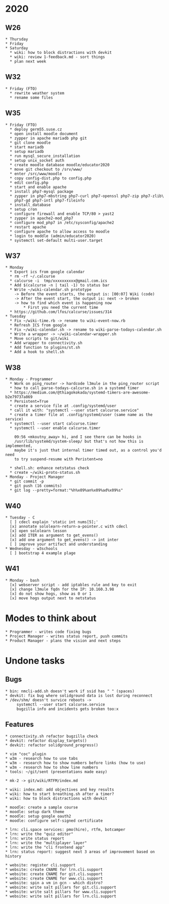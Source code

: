 # 2020

## W26
    * Thursday
    * Friday
    * Saturday
      * wiki: how to block distractions with devkit
      * wiki: review 1-feedback.md - sort things
      * plan next week

## W32
    * Friday (FTO)
      * rewrite weather system
      * rename some files

## W35
    * Friday (FTO)
      * deploy germ55.suse.cz
      * open install moodle document
      * zypper in apache mariadb php git
      * git clone moodle
      * start mariadb
      * setup mariadb
      * run mysql_secure_installation
      * setup unix_socket auth
      * create moodle database moodle/educator2020
      * move git checkout to /srv/www/
      * enter /src/www/moodle
      * copy config-dist.php to config.php
      * edit config.php
      * start and enable apache
      * install php7-mysql package
      * zypper in php7-mbstring php7-curl php7-openssl php7-zip php7-zlib\
        php7-gd php7-intl php7-fileinfo
      * install_database
      * setup cron
      * configure firewall and enable TCP/80 > yast2
      * zypper in apache2-mod_php7
      * configure mod_php7 in /etc/sysconfig/apache2
      * restart apache
      * configure apache to allow access to moodle
      * login to moddle (admin/educator2020)
      * systemctl set-default multi-user.target

## W37
    * Monday
      * Export ics from google calendar
      * rm -rf ~/.calcurse
      * calcurse -i  tmp/xxxxxxxxxx@gmail.com.ics
      * Add $(calcurse -n | tail -1) to status bar
      * Write ~/wiki-calendar.sh prototype
        -> Before the event starts, the output is: [00:07] Wiki (code)
        -> After the event start, the output is: next -> broken
        -> how to find which event is happening now
            * First you need the current time
      * https://github.com/lfos/calcurse/issues/314
    * Tuesday
      * Fix ~/wiki-time.rb -> rename to wiki-event-now.rb
      * Refresh ICS from google
      * Fix ~/wiki-calendar.sh -> rename to wiki-parse-todays-calendar.sh
      * Write a wrapper -> ~/wiki-calendar-wrapper.sh
      * Move scripts to git/wiki
      * Add wrapper to connectivity.sh
      * Add function to plugins/st.sh
      * Add a hook to shell.sh

## W38
    * Monday - Programmer
      * Work on ping_router -> hardcode l3mule in the ping_router script
      * how to call parse-todays-calcurse.sh in a systemd timer
      * https://medium.com/@thiagokokada/systemd-timers-are-awesome-b2e79737a869
      * Persistent=True
      * create a service file at .config/systemd/user
      * call it with: "systemctl --user start calcurse.service"
      * create a timer file at .config/systemd/user (same name as the service)
      * systemctl --user start calcurse.timer
      * systemctl --user enable calcurse.timer

        09:56 <mkoutny_away> hi, and I see there can be hooks in
        /usr/lib/systemd/system-sleep/ but that's not how this is implemented,
        maybe it's just that internal timer timed out, as a control you'd need
        to try suspend-resume with Peristent=no

      * shell.sh: enhance netstatus check
      * create ~/wiki-proto-status.sh
    * Monday - Project Manager
      * git commit -p
      * git push (16 commits)
      * git log --pretty=format:"%h%x09%an%x09%ad%x09%s"

## W40
    * Tuesday - C
      [ ] cdecl explain 'static int nums[5];'
      [x] annotate sololearn-return-a-pointer.c with cdecl
      [x] open sololearn lesson
      [x] add ITER as argument to get_evens()
      [x] add one argument to get_evens() -> int inter
      [ ] improve your artifact and understanding
    * Wednesday - w3schools
      [ ] bootstrap 4 example plage

## W41
    * Monday - bash
      [x] webserver script - add iptables rule and key to exit
      [x] change l3mule fqdn for the IP: 10.160.3.98
      [x] do not show hogs, show as 0 or 1
      [x] move hogs output next to netstatus

# Modes to think about

    * Programmer - writes code fixing bugs
    * Project Manager - writes status report, push commits
    * Product Manager - plans the vision and next steps

# Undone tasks

## Bugs

    * bin: nmcli-add.sh doesn't work if ssid has " " (spaces)
    * devkit: fix bug where solidground data is lost during reconnect
    * /dev/shm/ doesn't survice reboots ->
         systemctl --user start calcurse.service
         bugzilla info and incidents gets broken too:x

## Features

    * connectivity.sh refactor bugzilla check
    * devkit: refactor display_targets()
    * devkit: refactor solidground_progress()

    * vim "coc" plugin
    * w3m - research how to use tabs
    * w3m - research how to show numbers before links (how to use)
    * w3m - research how to show line numbers
    * tools: ~/git/sent (presentations made easy)

    * mk-2 -> git/wiki/RTFM/index.md

    * wiki: index.md: add objectives and key results
    * wiki: how to start breathing.sh after a timer?
    * wiki: how to block distractions with devkit

    * moodle: create a sample course
    * moodle: setup dark theme
    * moodle: setup google oauth2
    * moodle: configure self-signed certificate

    * lrn: cli.space services: pmo(hire), rtfm, botcamper
    * lrn: write the "quiz editor"
    * lrn: write status report
    * lrn: write the "multiplayer layer"
    * lrn: write the "cli frontend app"
    * lrn: status report: suggest next 3 areas of improvement based on history

    * website: register cli.support
    * website: create CNAME for lrn.cli.support
    * website: create CNAME for git.cli.support
    * website: create CNAME for www.cli.support
    * website: spin a vm in gcn - which distro?
    * website: write salt pillars for git.cli.support
    * website: write salt pillars for www.cli.support
    * website: write salt pillars for lrn.cli.support
